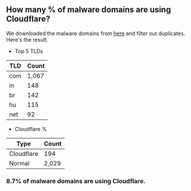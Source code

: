 ## How many % of malware domains are using Cloudflare?


We downloaded the malware domains from [here](https://urlhaus.abuse.ch) and filter out duplicates.
Here's the result.


[//]: # (start replacement)


- Top 5 TLDs

| TLD | Count |
| --- | --- |
| com | 1,067 |
| in | 148 |
| br | 142 |
| hu | 115 |
| net | 92 |


- Cloudflare %

| Type | Count |
| --- | --- |
| Cloudflare | 194 |
| Normal | 2,029 |


### 8.7% of malware domains are using Cloudflare.